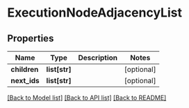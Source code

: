 # ExecutionNodeAdjacencyList

## Properties
Name | Type | Description | Notes
------------ | ------------- | ------------- | -------------
**children** | **list[str]** |  | [optional] 
**next_ids** | **list[str]** |  | [optional] 

[[Back to Model list]](../README.md#documentation-for-models) [[Back to API list]](../README.md#documentation-for-api-endpoints) [[Back to README]](../README.md)

